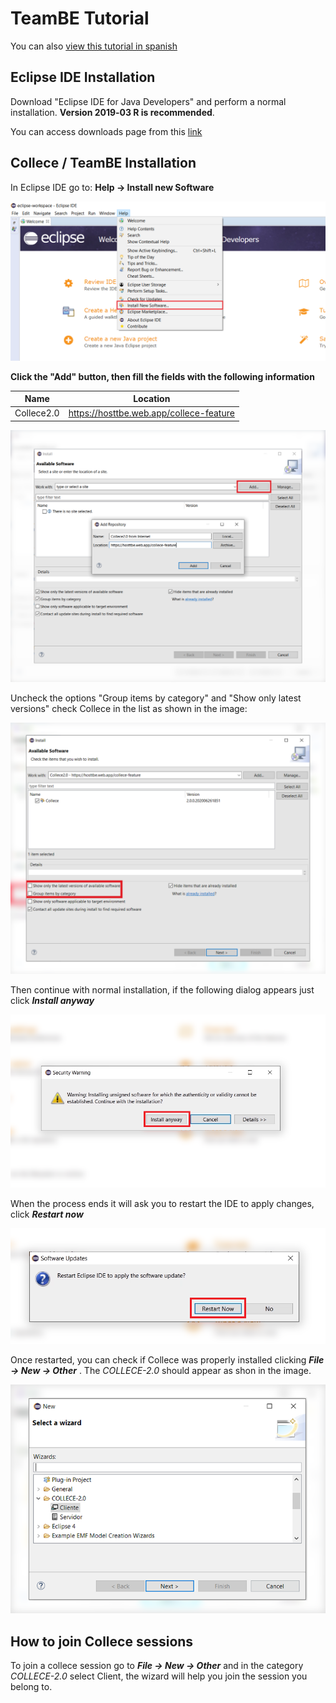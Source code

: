 # TeamBE Tutorial

You can also [view this tutorial in spanish](https://gitlab.com/xCast/teambe-tutorials/-/blob/master/README_ES.md)

## Eclipse IDE Installation

Download "Eclipse IDE for Java Developers" and perform a normal installation. **Version 2019‑03 R is recommended**.

You can access downloads page from this [link](https://www.eclipse.org/downloads/packages/release/2019-03/r) 

## Collece / TeamBE Installation

In Eclipse IDE go to:  **Help &rarr; Install new Software**

![](img/help-install-new-software.png)

**Click the "Add" button, then fill the fields with the following information**

| Name       | Location                                |
| ---------- | --------------------------------------- |
| Collece2.0 | https://hosttbe.web.app/collece-feature |

![](img/add-software-source.png)

Uncheck the options "Group items by category" and "Show only latest versions" check Collece in the list as shown in the image: 

![](img/uncheck-options.png)

Then continue with normal installation, if the following dialog appears just click ***Install anyway***

![](img/install-anyway.png)

When the process ends it will ask you to restart the IDE to apply changes, click ***Restart now***

![](img/restart-now.png)

Once restarted, you can check if Collece was properly installed clicking
***File &rarr; New &rarr; Other*** . The *COLLECE-2.0* should appear as shon in the image.

![](img/collece-cat.png)

## How to join Collece sessions

To join a collece session go to ***File &rarr; New &rarr; Other*** and in the category *COLLECE-2.0* select Client, the wizard will help you join the session you belong to.



